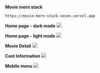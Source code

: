**Movie mern stack**

```sh
https://movie-mern-stack-seven.vercel.app
```

**Home page - dark mode**
<img src="https://imgur.com/f68CR8D">

**Home page - light mode**
<img src="https://imgur.com/f68CR8D">

**Movie Detail**
<img src="https://imgur.com/f68CR8D">

**Cast Information**
<img src="https://imgur.com/f68CR8D">

**Mobile menu**
<img src="https://imgur.com/f68CR8D">
